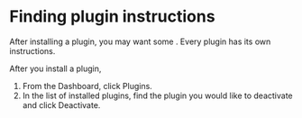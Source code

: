 # Finding plugin instructions

After installing a plugin, you may want some . Every plugin has its own instructions. 

After you install a plugin,  

1. From the Dashboard, click Plugins.
2. In the list of installed plugins, find the plugin you would like to deactivate and click Deactivate.
